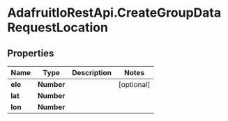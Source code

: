 # AdafruitIoRestApi.CreateGroupDataRequestLocation

## Properties

Name | Type | Description | Notes
------------ | ------------- | ------------- | -------------
**ele** | **Number** |  | [optional] 
**lat** | **Number** |  | 
**lon** | **Number** |  | 


